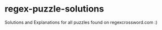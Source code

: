 # regex-puzzle-solutions

Solutions and Explanations for all puzzles found on regexcrossword.com :) 
